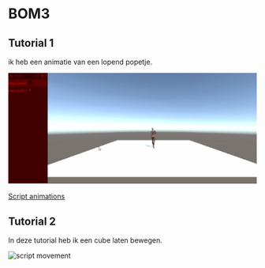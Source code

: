 # BOM3


## Tutorial 1
ik heb een animatie van een lopend popetje. 


![Tutorial 1 gif](Tutorial_1_2.gif)

[Script animations](ArcadeM3/Assets/Scripts/Animation.cs)


## Tutorial 2
In deze tutorial heb ik een cube laten bewegen.

![script movement](ArcadeM3/Assets/Scripts/Movement.cs)




